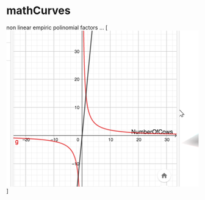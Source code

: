 # mathCurves
non linear empiric polinomial factors ...
[![Aurora Borealis comes in you, and I ran so far away](https://raw.githubusercontent.com/rgarro/mathCurves/master/geobra.png)]

